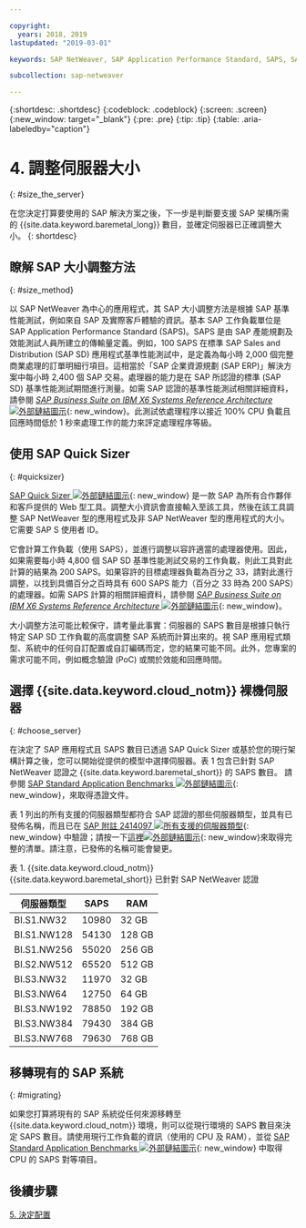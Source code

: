 ```yaml
---

copyright:
  years: 2018, 2019
lastupdated: "2019-03-01"

keywords: SAP NetWeaver, SAP Application Performance Standard, SAPS, SAP Quick Sizer

subcollection: sap-netweaver

---
```


{:shortdesc: .shortdesc}
{:codeblock: .codeblock}
{:screen: .screen}
{:new_window: target="_blank"}
{:pre: .pre}
{:tip: .tip}
{:table: .aria-labeledby="caption"}


# 4. 調整伺服器大小
{: #size_the_server}

在您決定打算要使用的 SAP 解決方案之後，下一步是判斷要支援 SAP 架構所需的 {{site.data.keyword.baremetal_long}} 數目，並確定伺服器已正確調整大小。
{: shortdesc}

## 瞭解 SAP 大小調整方法
{: #size_method}

以 SAP NetWeaver 為中心的應用程式，其 SAP 大小調整方法是根據 SAP 基準性能測試，例如來自 SAP 及實際客戶體驗的資訊。基本 SAP 工作負載單位是 SAP Application Performance Standard (SAPS)。SAPS 是由 SAP 產能規劃及效能測試人員所建立的傳輸量定義。例如，100 SAPS 在標準 SAP Sales and Distribution (SAP SD) 應用程式基準性能測試中，是定義為每小時 2,000 個完整商業處理的訂單明細行項目。這相當於「SAP 企業資源規劃 (SAP ERP)」解決方案中每小時 2,400 個 SAP 交易。處理器的能力是在 SAP 所認證的標準 (SAP SD) 基準性能測試期間進行測量。如需 SAP 認證的基準性能測試相關詳細資料，請參閱 [*SAP Business Suite on IBM X6 Systems Reference Architecture* ![外部鏈結圖示](../../icons/launch-glyph.svg "外部鏈結圖示")](https://lenovopress.com/redp5073.pdf){: new_window}。此測試依處理程序以接近 100% CPU 負載且回應時間低於 1 秒來處理工作的能力來評定處理程序等級。

## 使用 SAP Quick Sizer
{: #quicksizer}

[SAP Quick Sizer ![外部鏈結圖示](../../icons/launch-glyph.svg "外部鏈結圖示")](https://service.sap.com/quicksizer){: new_window} 是一款 SAP 為所有合作夥伴和客戶提供的 Web 型工具。調整大小資訊會直接輸入至該工具，然後在該工具調整 SAP NetWeaver 型的應用程式及非 SAP NetWeaver 型的應用程式的大小。它需要 SAP S 使用者 ID。

它會計算工作負載（使用 SAPS），並進行調整以容許適當的處理器使用。因此，如果需要每小時 4,800 個 SAP SD 基準性能測試交易的工作負載，則此工具對此計算的結果為 200 SAPS。如果容許的目標處理器負載為百分之 33，請對此進行調整，以找到具備百分之百時具有 600 SAPS 能力（百分之 33 時為 200 SAPS）的處理器。如需 SAPS 計算的相關詳細資料，請參閱 [*SAP Business Suite on IBM X6 Systems Reference Architecture* ![外部鏈結圖示](../../icons/launch-glyph.svg "外部鏈結圖示")](https://lenovopress.com/redp5073.pdf){: new_window}。

大小調整方法可能比較保守，請考量此事實：伺服器的 SAPS 數目是根據只執行特定 SAP SD 工作負載的高度調整 SAP 系統而計算出來的。視 SAP 應用程式類型、系統中的任何自訂配置或自訂編碼而定，您的結果可能不同。此外，您專案的需求可能不同，例如概念驗證 (PoC) 或關於效能和回應時間。

## 選擇 {{site.data.keyword.cloud_notm}} 裸機伺服器
{: #choose_server}

在決定了 SAP 應用程式且 SAPS 數目已透過 SAP Quick Sizer 或基於您的現行架構計算之後，您可以開始從提供的模型中選擇伺服器。表 1 包含已針對 SAP NetWeaver 認證之 {{site.data.keyword.baremetal_short}} 的 SAPS 數目。
請參閱 [SAP Standard Application Benchmarks ![外部鏈結圖示](../../icons/launch-glyph.svg "外部鏈結圖示")](https://www.sap.com/about/benchmark.html){: new_window}，來取得憑證文件。

表 1 列出的所有支援的伺服器類型都符合 SAP 認證的那些伺服器類型，並具有已發佈名稱，而且已在 [SAP 附註 2414097 ![所有支援的伺服器類型](../../icons/launch-glyph.svg "外部鏈結圖示")](https://launchpad.support.sap.com/#/notes/2414097){: new_window} 中驗證；請按一下[這裡![外部鏈結圖示](../../icons/launch-glyph.svg "外部鏈結圖示")](https://www.sap.com/dmc/exp/2014-09-02-hana-hardware/enEN/power-systems.html){: new_window}來取得完整的清單。請注意，已發佈的名稱可能會變更。

表 1. {{site.data.keyword.cloud_notm}} {{site.data.keyword.baremetal_short}} 已針對 SAP NetWeaver 認證

|伺服器類型  |SAPS |RAM |
| --- | --- | --- |
|BI.S1.NW32 | 10980 |32 GB |
|BI.S1.NW128 | 54130 |128 GB |
|BI.S1.NW256 | 55020 |256 GB |
| BI.S2.NW512 | 65520 |512 GB |
| BI.S3.NW32 | 11970 |32 GB |
| BI.S3.NW64 | 12750 | 64 GB |
| BI.S3.NW192 | 78850 | 192 GB |
| BI.S3.NW384 | 79430 | 384 GB |
| BI.S3.NW768 | 79630 | 768 GB |

## 移轉現有的 SAP 系統
{: #migrating}

如果您打算將現有的 SAP 系統從任何來源移轉至 {{site.data.keyword.cloud_notm}} 環境，則可以從現行環境的 SAPS 數目來決定 SAPS 數目。請使用現行工作負載的資訊（使用的 CPU 及 RAM），並從 [SAP Standard Application Benchmarks ![外部鏈結圖示](../../icons/launch-glyph.svg "外部鏈結圖示")](https://www.sap.com/about/benchmark.html){: new_window} 中取得 CPU 的 SAPS 對等項目。

## 後續步驟

 [5. 決定配置](/docs/infrastructure/sap-netweaver?topic=sap-netweaver-determine_configuration#determine_configuration)
